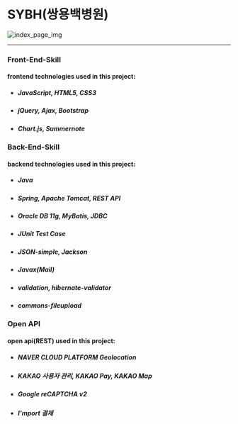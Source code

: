 # SYBH(쌍용백병원)
![index_page_img](https://user-images.githubusercontent.com/48780833/65881701-c175c600-e3ce-11e9-9dd5-cd16410c0da2.JPG)

---

### Front-End-Skill
#### frontend technologies used in this project:
- ##### JavaScript, HTML5, CSS3
- ##### jQuery, Ajax, Bootstrap
- ##### Chart.js, Summernote


### Back-End-Skill
#### backend technologies used in this project:
- ##### Java
- ##### Spring, Apache Tomcat, REST API
- ##### Oracle DB 11g, MyBatis, JDBC
- ##### JUnit Test Case
- ##### JSON-simple, Jackson
- ##### Javax(Mail)
- ##### validation, hibernate-validator
- ##### commons-fileupload


### Open API
#### open api(REST) used in this project:
- ##### NAVER CLOUD PLATFORM Geolocation
- ##### KAKAO 사용자 관리, KAKAO Pay, KAKAO Map
- ##### Google reCAPTCHA v2
- ##### I'mport 결제
